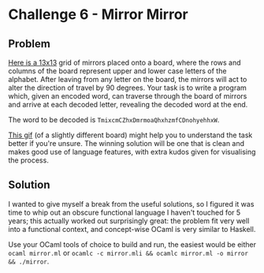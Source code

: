 # Challenge 6 - Mirror Mirror

## Problem
[Here is a 13x13](data/grid.txt) grid of mirrors placed onto a board, where the rows and columns of the board represent upper and lower case letters of the alphabet.
After leaving from any letter on the board, the mirrors will act to alter the direction of travel by 90 degrees.
Your task is to write a program which, given an encoded word, can traverse through the board of mirrors and arrive at each decoded letter, revealing the decoded word at the end.

The word to be decoded is `TmixcmCZhxDmrmoaQhxhzmfCDnohyehhxW`.

[This gif](https://i.imgur.com/uML0tJK.gif) (of a slightly different board) might help you to understand the task better if you're unsure.
The winning solution will be one that is clean and makes good use of language features, with extra kudos given for visualising the process.

## Solution
I wanted to give myself a break from the useful solutions, so I figured it was time to whip out an obscure functional language I haven't touched for 5 years; this actually worked out surprisingly great: the problem fit very well into a functional context, and concept-wise OCaml is very similar to Haskell.

Use your OCaml tools of choice to build and run, the easiest would be either `ocaml mirror.ml` or `ocamlc -c mirror.mli && ocamlc mirror.ml -o mirror && ./mirror`.

